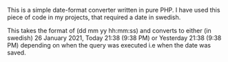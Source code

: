 This is a simple date-format converter written in pure PHP.
I have used this piece of code in my projects, that required a date in swedish.

This takes the format of (dd mm yy hh:mm:ss) and converts to either (in swedish) 26 January 2021, 
Today 21:38 (9:38 PM) or Yesterday 21:38 (9:38 PM) depending on when the query was executed i.e when
the date was saved.


